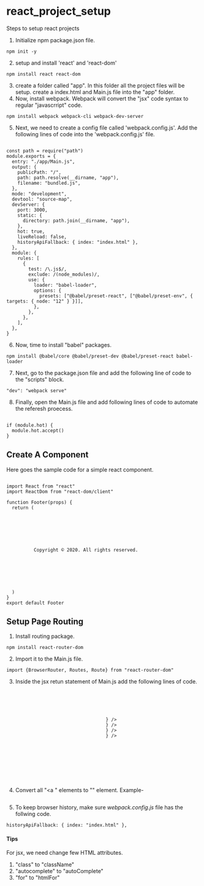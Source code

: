 # react_project_setup
Steps to setup react projects

1. Initialize npm package.json file.
<pre><code>npm init -y</code></pre>

2. setup and install 'react' and 'react-dom'
<pre><code>npm install react react-dom</code></pre>

3. create a folder called "app". In this folder all the project files will be setup. create a index.html and Main.js file into the "app" folder.
4. Now, install webpack. Webpack will convert the "jsx" code syntax to regular "javascrript" code.

<pre><code>npm install webpack webpack-cli webpack-dev-server</code></pre>

5. Next, we need to create a config file called 'webpack.config.js'. Add the following lines of code into the 'webpack.config.js' file.

<pre><code>
const path = require("path")
module.exports = {
  entry: "./app/Main.js",
  output: {
    publicPath: "/",
    path: path.resolve(__dirname, "app"),
    filename: "bundled.js",
  },
  mode: "development",
  devtool: "source-map",
  devServer: {
    port: 3000,
    static: {
      directory: path.join(__dirname, "app"),
    },
    hot: true,
    liveReload: false,
    historyApiFallback: { index: "index.html" },
  },
  module: {
    rules: [
      {
        test: /\.js$/,
        exclude: /(node_modules)/,
        use: {
          loader: "babel-loader",
          options: {
            presets: ["@babel/preset-react", ["@babel/preset-env", { targets: { node: "12" } }]],
          },
        },
      },
    ],
  },
}
</code></pre>

6. Now, time to install "babel" packages. 

<pre><code>npm install @babel/core @babel/preset-dev @babel/preset-react babel-loader</code></pre>

7. Next, go to the package.json file and add the following line of code to the "scripts" block.

<pre><code>"dev": "webpack serve"</code></pre>
  
8. Finally, open the Main.js file and add following lines of code to automate the referesh proecess.
  
<pre><code>
if (module.hot) {
  module.hot.accept()
}
</code></pre>

<h2>Create A Component</h2>

<p>Here goes the sample code for a simple react component.</p>

<pre><code>
import React from "react"
import ReactDom from "react-dom/client"

function Footer(props) {
  return (
    <div>
      <footer className="border-top text-center small text-muted py-3">
        <p>
          Copyright &copy; 2020. All rights reserved.
        </p>
      </footer>
    </div>
  )
}
export default Footer
</pre></code>

<h2>Setup Page Routing </h2>

1. Install routing package.

<pre><code>npm install react-router-dom</code></pre>

2. Import it to the Main.js file.

<pre><code>import {BrowserRouter, Routes, Route} from "react-router-dom"</code></pre>

3. Inside the jsx retun statement of Main.js add the following lines of code.

<pre><code>
<BrowserRouter>
  <Header />
    <Routes>
      <Route path="/" element={<HomeGuest />} />
      <Route path="/about-us" element={<About />} />
      <Route path="/our-team" element={<OurTeam />} />
      <Route path="/terms" element={<Terms />} />
    </Routes>
  <Footer />
</BrowserRouter>
</code></pre>

4. Convert all "<a " elements to "<Link />" element. Example-

<pre><code><Link to="/our-team" className="mx-1"></pre></code>

5. To keep browser history, make sure <em>webpack.config.js</em> file has the follwing code.
<pre><code>historyApiFallback: { index: "index.html" },</pre></code>

<h4>Tips </h4>

<p>For jsx, we need change few HTML attributes.<p>
<ol>
  <li>"class" to "className"</li>
  <li>"autocomplete" to "autoComplete"</li>  
  <li>"for" to "htmlFor"</li>
</ol>
